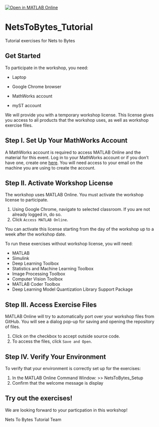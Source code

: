 [![Open in MATLAB Online](https://www.mathworks.com/images/responsive/global/open-in-matlab-online.svg)](https://workshop-matlab.mathworks.com/open/github/v1?repo=Brenda-MW/NetsToBytes_Tutorial)
# NetsToBytes_Tutorial
 Tutorial exercises for Nets to Bytes

## Get Started

To participate in the workshop, you need:  

- Laptop 

- Google Chrome browser 

- MathWorks account

- myST account

We will provide you with a temporary workshop license. This license gives you access to all products that the workshop uses, as well as workshop exercise files. 

## Step I. Set Up Your MathWorks Account  

A MathWorks account is required to access MATLAB Online and the material for this event. Log in to your MathWorks account or if you don’t have one, create one [here](https://www.mathworks.com/login?uri=%2Fmwaccount%2F). You will need access to your email on the machine you are using to create the account.  

## Step II. Activate Workshop License  

The workshop uses MATLAB Online. You must activate the workshop license to participate. 
1. Using Google Chrome, navigate to selected classroom. If you are not already logged in, do so.
2. Click ``Access MATLAB Online``.
   
You can activate this license starting from the day of the workshop up to a week after the workshop date. 

To run these exercises without workshop license, you will need: 
- MATLAB
- Simulink
- Deep Learning Toolbox
- Statistics and Machine Learning Toolbox
- Image Processing Toolbox
- Computer Vision Toolbox
- MATLAB Coder Toolbox
- Deep Learning Model Quantization Library Support Package

## Step III. Access Exercise Files 

MATLAB Online will try to automatically port over your workshop files from GitHub. You will see a dialog pop-up for saving and opening the repository of files.  

1. Click on the checkbox to accept outside source code. 
2. To access the files, click ``Save and Open``. 

## Step IV. Verify Your Environment 

To verify that your environment is correctly set up for the exercises: 
1. In the MATLAB Online Command Window: >> NetsToBytes_Setup 
2. Confirm that the welcome message is display

## Try out the exercises! 

We are looking forward to your particpation in this workshop!

Nets To Bytes Tutorial Team 
